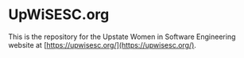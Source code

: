# UpWiSESC.org

This is the repository for the Upstate Women in Software Engineering website at [https://upwisesc.org/](https://upwisesc.org/).
